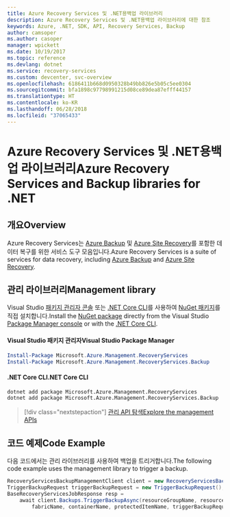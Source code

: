 ```yaml
---
title: Azure Recovery Services 및 .NET용백업 라이브러리
description: Azure Recovery Services 및 .NET용백업 라이브러리에 대한 참조
keywords: Azure, .NET, SDK, API, Recovery Services, Backup
author: camsoper
ms.author: casoper
manager: wpickett
ms.date: 10/19/2017
ms.topic: reference
ms.devlang: dotnet
ms.service: recovery-services
ms.custom: devcenter, svc-overview
ms.openlocfilehash: 6186411b668d0950328b49bb826e5b05c5ee0304
ms.sourcegitcommit: bfa1898c97798991215d08ce89dea87efff44157
ms.translationtype: HT
ms.contentlocale: ko-KR
ms.lasthandoff: 06/28/2018
ms.locfileid: "37065433"
---
```

# <a name="azure-recovery-services-and-backup-libraries-for-net"></a><span data-ttu-id="261d6-104">Azure Recovery Services 및 .NET용백업 라이브러리</span><span class="sxs-lookup"><span data-stu-id="261d6-104">Azure Recovery Services and Backup libraries for .NET</span></span>

## <a name="overview"></a><span data-ttu-id="261d6-105">개요</span><span class="sxs-lookup"><span data-stu-id="261d6-105">Overview</span></span>

<span data-ttu-id="261d6-106">Azure Recovery Services는 [Azure Backup](/azure/backup/) 및 [Azure Site Recovery](/azure/site-recovery/)를 포함한 데이터 복구를 위한 서비스 도구 모음입니다.</span><span class="sxs-lookup"><span data-stu-id="261d6-106">Azure Recovery Services is a suite of services for data recovery, including [Azure Backup](/azure/backup/) and [Azure Site Recovery](/azure/site-recovery/).</span></span>

## <a name="management-library"></a><span data-ttu-id="261d6-107">관리 라이브러리</span><span class="sxs-lookup"><span data-stu-id="261d6-107">Management library</span></span>

<span data-ttu-id="261d6-108">Visual Studio [패키지 관리자 콘솔][PackageManager] 또는 [.NET Core CLI][DotNetCLI]를 사용하여 [NuGet 패키지](https://www.nuget.org/packages/Microsoft.Azure.Management.RecoveryServices)를 직접 설치합니다.</span><span class="sxs-lookup"><span data-stu-id="261d6-108">Install the [NuGet package](https://www.nuget.org/packages/Microsoft.Azure.Management.RecoveryServices) directly from the Visual Studio [Package Manager console][PackageManager] or with the [.NET Core CLI][DotNetCLI].</span></span>

#### <a name="visual-studio-package-manager"></a><span data-ttu-id="261d6-109">Visual Studio 패키지 관리자</span><span class="sxs-lookup"><span data-stu-id="261d6-109">Visual Studio Package Manager</span></span>

```powershell
Install-Package Microsoft.Azure.Management.RecoveryServices
Install-Package Microsoft.Azure.Management.RecoveryServices.Backup
```

#### <a name="net-core-cli"></a><span data-ttu-id="261d6-110">.NET Core CLI</span><span class="sxs-lookup"><span data-stu-id="261d6-110">.NET Core CLI</span></span>

```bash
dotnet add package Microsoft.Azure.Management.RecoveryServices
dotnet add package Microsoft.Azure.Management.RecoveryServices.Backup
```

> [!div class="nextstepaction"]
> [<span data-ttu-id="261d6-111">관리 API 탐색</span><span class="sxs-lookup"><span data-stu-id="261d6-111">Explore the management APIs</span></span>](/dotnet/api/overview/azure/recoveryservices/management)


## <a name="code-example"></a><span data-ttu-id="261d6-112">코드 예제</span><span class="sxs-lookup"><span data-stu-id="261d6-112">Code Example</span></span>

<span data-ttu-id="261d6-113">다음 코드에서는 관리 라이브러리를 사용하여 백업을 트리거합니다.</span><span class="sxs-lookup"><span data-stu-id="261d6-113">The following code example uses the management library to trigger a backup.</span></span>

```csharp
RecoveryServicesBackupManagementClient client = new RecoveryServicesBackupManagementClient(credentials);
TriggerBackupRequest triggerBackupRequest = new TriggerBackupRequest();
BaseRecoveryServicesJobResponse resp =
    await client.Backups.TriggerBackupAsync(resourceGroupName, resourceName, null,
        fabricName, containerName, protectedItemName, triggerBackupRequest);
```

[PackageManager]: https://docs.microsoft.com/nuget/tools/package-manager-console
[DotNetCLI]: https://docs.microsoft.com/dotnet/core/tools/dotnet-add-package
